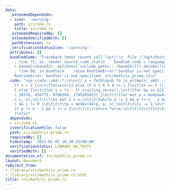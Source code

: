 ```yaml
---
data:
  _extendedDependsOn:
  - icon: ':warning:'
    path: src/u64.rs
    title: src/u64.rs
  _extendedRequiredBy: []
  _extendedVerifiedWith: []
  _pathExtension: rs
  _verificationStatusIcon: ':warning:'
  attributes: {}
  bundledCode: "Traceback (most recent call last):\n  File \"/opt/hostedtoolcache/Python/3.9.1/x64/lib/python3.9/site-packages/onlinejudge_verify/documentation/build.py\"\
    , line 71, in _render_source_code_stat\n    bundled_code = language.bundle(stat.path,\
    \ basedir=basedir, options={'include_paths': [basedir]}).decode()\n  File \"/opt/hostedtoolcache/Python/3.9.1/x64/lib/python3.9/site-packages/onlinejudge_verify/languages/user_defined.py\"\
    , line 68, in bundle\n    raise RuntimeError('bundler is not specified: {}'.format(path.as_posix()))\n\
    RuntimeError: bundler is not specified: src/math/is_prime.rs\n"
  code: "use crate::u64::*;\n\n/// n < 7e18\npub fn is_prime(n: u64) -> bool {\n\t\
    if n < 2 {\n\t\tfalse\n\t} else if n % 6 % 4 != 1 {\n\t\tn == 2 || n == 3\n\t\
    } else {\n\t\tlet s = (n - 1).trailing_zeros();\n\t\tfor &a in &[2, 325, 9375,\
    \ 28178, 450775, 9780504, 1795265022] {\n\t\t\tlet mut p = modpow64(a % n, n >>\
    \ s, n);\n\t\t\tlet mut i = s;\n\t\t\twhile p != 1 && p != n - 1 && a % n != 0\
    \ && i != 0 {\n\t\t\t\tp = modmul64(p, p, n);\n\t\t\t\ti -= 1;\n\t\t\t}\n\t\t\t\
    if p != n - 1 && i != s {\n\t\t\t\treturn false;\n\t\t\t}\n\t\t}\n\t\ttrue\n\t\
    }\n}\n"
  dependsOn:
  - src/u64.rs
  isVerificationFile: false
  path: src/math/is_prime.rs
  requiredBy: []
  timestamp: '2021-01-07 16:38:32+09:00'
  verificationStatus: LIBRARY_NO_TESTS
  verifiedWith: []
documentation_of: src/math/is_prime.rs
layout: document
redirect_from:
- /library/src/math/is_prime.rs
- /library/src/math/is_prime.rs.html
title: src/math/is_prime.rs
---
```

